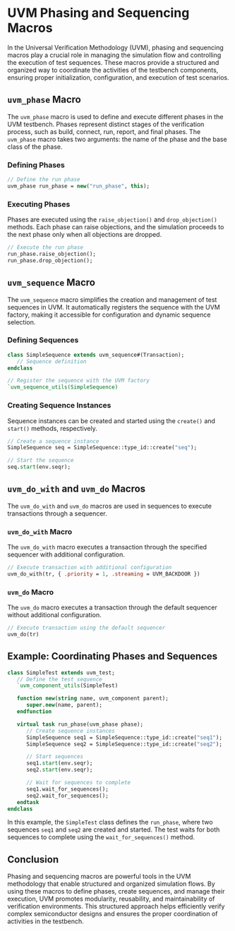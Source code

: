 # UVM Phasing and Sequencing Macros

In the Universal Verification Methodology (UVM), phasing and sequencing macros play a crucial role in managing the simulation flow and controlling the execution of test sequences. These macros provide a structured and organized way to coordinate the activities of the testbench components, ensuring proper initialization, configuration, and execution of test scenarios.

## `uvm_phase` Macro

The `uvm_phase` macro is used to define and execute different phases in the UVM testbench. Phases represent distinct stages of the verification process, such as build, connect, run, report, and final phases. The `uvm_phase` macro takes two arguments: the name of the phase and the base class of the phase.

### Defining Phases

```systemverilog
// Define the run phase
uvm_phase run_phase = new("run_phase", this);
```

### Executing Phases

Phases are executed using the `raise_objection()` and `drop_objection()` methods. Each phase can raise objections, and the simulation proceeds to the next phase only when all objections are dropped.

```systemverilog
// Execute the run phase
run_phase.raise_objection();
run_phase.drop_objection();
```

## `uvm_sequence` Macro

The `uvm_sequence` macro simplifies the creation and management of test sequences in UVM. It automatically registers the sequence with the UVM factory, making it accessible for configuration and dynamic sequence selection.

### Defining Sequences

```systemverilog
class SimpleSequence extends uvm_sequence#(Transaction);
   // Sequence definition
endclass

// Register the sequence with the UVM factory
`uvm_sequence_utils(SimpleSequence)
```

### Creating Sequence Instances

Sequence instances can be created and started using the `create()` and `start()` methods, respectively.

```systemverilog
// Create a sequence instance
SimpleSequence seq = SimpleSequence::type_id::create("seq");

// Start the sequence
seq.start(env.seqr);
```

## `uvm_do_with` and `uvm_do` Macros

The `uvm_do_with` and `uvm_do` macros are used in sequences to execute transactions through a sequencer.

### `uvm_do_with` Macro

The `uvm_do_with` macro executes a transaction through the specified sequencer with additional configuration.

```systemverilog
// Execute transaction with additional configuration
uvm_do_with(tr, { .priority = 1, .streaming = UVM_BACKDOOR })
```

### `uvm_do` Macro

The `uvm_do` macro executes a transaction through the default sequencer without additional configuration.

```systemverilog
// Execute transaction using the default sequencer
uvm_do(tr)
```

## Example: Coordinating Phases and Sequences

```systemverilog
class SimpleTest extends uvm_test;
   // Define the test sequence
   `uvm_component_utils(SimpleTest)

   function new(string name, uvm_component parent);
      super.new(name, parent);
   endfunction

   virtual task run_phase(uvm_phase phase);
      // Create sequence instances
      SimpleSequence seq1 = SimpleSequence::type_id::create("seq1");
      SimpleSequence seq2 = SimpleSequence::type_id::create("seq2");

      // Start sequences
      seq1.start(env.seqr);
      seq2.start(env.seqr);

      // Wait for sequences to complete
      seq1.wait_for_sequences();
      seq2.wait_for_sequences();
   endtask
endclass
```

In this example, the `SimpleTest` class defines the `run_phase`, where two sequences `seq1` and `seq2` are created and started. The test waits for both sequences to complete using the `wait_for_sequences()` method.

## Conclusion

Phasing and sequencing macros are powerful tools in the UVM methodology that enable structured and organized simulation flows. By using these macros to define phases, create sequences, and manage their execution, UVM promotes modularity, reusability, and maintainability of verification environments. This structured approach helps efficiently verify complex semiconductor designs and ensures the proper coordination of activities in the testbench.